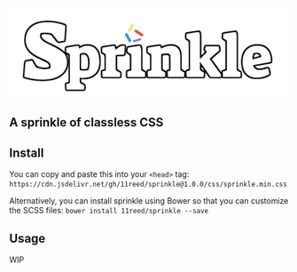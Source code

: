 ![Sprinkle Logo](assets/images/sprinkle-logo-css-white.png)

<h2>A sprinkle of classless CSS</h2>

## Install

You can copy and paste this into your `<head>` tag:
`https://cdn.jsdelivr.net/gh/11reed/sprinkle@1.0.0/css/sprinkle.min.css`

Alternatively, you can install sprinkle using Bower so that you can customize the SCSS files:
``bower install 11reed/sprinkle --save``

## Usage
WIP
